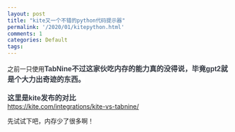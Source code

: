 ```yaml
---
layout: post
title: "kite又一个不错的python代码提示器"
permalink: '/2020/01/kitepython.html'
comments: 1
categories: Default
tags: 
---
```

之前一只使用<span style='background-color: white; color: #363b44; font-family: "Neue Frutiger W01", sans-serif; font-size: 16px; font-weight: 600; text-align: center;'>TabNine不过这家伙吃内存的能力真的没得说，毕竟gpt2就是个大力出奇迹的东西。</span>  
<span style='background-color: white; color: #363b44; font-family: "Neue Frutiger W01", sans-serif; font-size: 16px; font-weight: 600; text-align: center;'>  
</span><span style='background-color: white; color: #363b44; font-family: "Neue Frutiger W01", sans-serif; font-size: 16px; font-weight: 600; text-align: center;'>这里是kite发布的对比</span>  
<https://kite.com/integrations/kite-vs-tabnine/>  
  
先试试下吧，内存少了很多啊！